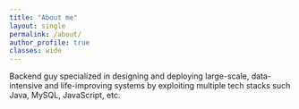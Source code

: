 ```yaml
---
title: "About me"
layout: single
permalink: /about/
author_profile: true
classes: wide
---
```


Backend guy specialized in designing and deploying large-scale, data-intensive and life-improving systems by exploiting multiple tech stacks such Java, MySQL, JavaScript, etc. 
